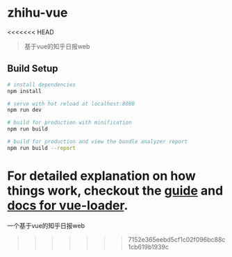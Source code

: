# zhihu-vue
<<<<<<< HEAD

> 基于vue的知乎日报web

## Build Setup

``` bash
# install dependencies
npm install

# serve with hot reload at localhost:8080
npm run dev

# build for production with minification
npm run build

# build for production and view the bundle analyzer report
npm run build --report
```

For detailed explanation on how things work, checkout the [guide](http://vuejs-templates.github.io/webpack/) and [docs for vue-loader](http://vuejs.github.io/vue-loader).
=======
一个基于vue的知乎日报web
>>>>>>> 7152e365eebd5cf1c02f096bc88c1cb619b1939c
